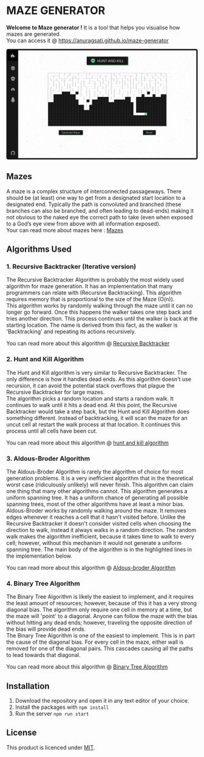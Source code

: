 # MAZE GENERATOR
**Welcome to Maze generator !**
It is a tool that helps you visualise how mazes are generated.
<br>
You can access it @ https://anuragsati.github.io/maze-generator

![maze generator](./preview.png)


## Mazes
A maze is a complex structure of interconnected passageways. There should be (at least) one way to get from a designated start location to a designated end. Typically the path is convoluted and branched (these branches can also be branched, and often leading to dead-ends) making it not obvious to the naked eye the correct path to take (even when exposed to a God’s eye view from above with all information exposed).
<br>
Your can read more about mazes here : [Mazes](https://datagenetics.com/blog/november22015/index.html)

## Algorithms Used

### 1. Recursive Backtracker (Iterative version) 
The Recursive Backtracker Algorithm is probably the most widely used algorithm for maze generation. It has an implementation that many programmers can relate with (Recursive Backtracking). This algorithm requires memory that is proportional to the size of the Maze (O(n)).
<br>
This algorithm works by randomly walking through the maze until it can no longer go forward. Once this happens the walker takes one step back and tries another direction. This process continues until the walker is back at the starting location. The name is derived from this fact, as the walker is 'Backtracking' and repeating its actions recursively.

You can read more about this algorithm @ [Recursive Backtracker](https://en.wikipedia.org/wiki/Maze_generation_algorithm)

### 2. Hunt and Kill Algorithm
The Hunt and Kill algorithm is very similar to Recursive Backtracker. The only difference is how it handles dead ends. As this algorithm doesn't use recursion, it can avoid the potential stack overflows that plague the Recursive Backtracker for large mazes.
<br>
The algorithm picks a random location and starts a random walk. It continues to walk until it hits a dead end. At this point, the Recursive Backtracker would take a step back, but the Hunt and Kill Algorithm does something different. Instead of backtracking, it will scan the maze for an uncut cell at restart the walk process at that location. It continues this process until all cells have been cut.

You can read more about this algorithm @ [hunt and kill algorithm](https://people.cs.ksu.edu//~ashley78/wiki.ashleycoleman.me/index.php/Hunt_and_Kill_Algorithm.html)

### 3. Aldous-Broder Algorithm
The Aldous-Broder Algorithm is rarely the algorithm of choice for most generation problems. It is a very inefficient algorithm that in the theoretical worst case (ridiculously unlikely) will never finish. This algorithm can claim one thing that many other algorithms cannot. This algorithm generates a uniform spanning tree. It has a uniform chance of generating all possible spanning trees, most of the other algorithms have at least a minor bias.
<br>
Aldous-Broder works by randomly walking around the maze. It removes edges whenever it reaches a cell that it hasn't visited before. Unlike the Recursive Backtracker it doesn't consider visited cells when choosing the direction to walk, instead it always walks in a random direction. The random walk makes the algorithm inefficient, because it takes time to walk to every cell; however, without this mechanism it would not generate a uniform spanning tree. The main body of the algorithm is in the highlighted lines in the implementation below.

You can read more about this algorithm @ [Aldous-broder Algorithm](https://people.cs.ksu.edu//~ashley78/wiki.ashleycoleman.me/index.php/Aldous-Broder_Algorithm.html)


### 4. Binary Tree Algorithm
The Binary Tree Algorithm is likely the easiest to implement, and it requires the least amount of resources; however, because of this it has a very strong diagonal bias. The algorithm only require one cell in memory at a time, but the maze will 'point' to a diagonal. Anyone can follow the maze with the bias without hitting any dead ends; however, traveling the opposite direction of the bias will provide dead ends.
<br>
The Binary Tree Algorithm is one of the easiest to implement. This is in part the cause of the diagonal bias. For every cell in the maze, either wall is removed for one of the diagonal pairs. This cascades causing all the paths to lead towards that diagonal.

You can read more about this algorithm @ [Binary Tree Algorithm](https://people.cs.ksu.edu//~ashley78/wiki.ashleycoleman.me/index.php/Binary_Tree_Maze.html)


## Installation
1. Download the repository and open it in any text editor of your choice.
2. Install the packages with `npm install`
3. Run the server `npm run start`

## License
This product is licenced under [MIT](https://choosealicense.com/licenses/mit/).
